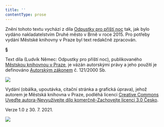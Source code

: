 ```yaml
---
title: ''
contentType: prose
---
```


<section>

Znění tohoto textu vychází z díla [Odpustky pro příští noc](https://search.mlp.cz/cz/titul/odpustky-pro-pristi-noc/4142423/#book-content) tak, jak bylo vydáno nakladatelstvím Druhé město v Brně v roce 2015. Pro potřeby vydání Městské knihovny v Praze byl text redakčně zpracován.

**§**

Text díla (Ludvík Němec: Odpustky pro příští noc), publikovaného [Městskou knihovnou v Praze](https://www.mlp.cz/cz/), je vázán autorskými právy a jeho použití je definováno [Autorským zákonem](https://www.mkcr.cz/predpisy-zakonu-709.html) č. 121/2000 Sb.

![](../Images/image001.jpg)

Vydání (obálka, upoutávka, citační stránka a grafická úprava), jehož autorem je Městská knihovna v Praze, podléhá licenci [Creative Commons Uveďte autora-Nevyužívejte dílo komerčně-Zachovejte licenci 3.0 Česko](https://creativecommons.org/licenses/by-nc-sa/3.0/cz/).

Verze 1.0 z 30. 7. 2021.

</section>

<section>

![](../Images/image002.jpg)

</section>

